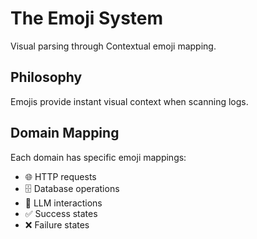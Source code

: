# The Emoji System

Visual parsing through Contextual emoji mapping.

## Philosophy

Emojis provide instant visual context when scanning logs.

## Domain Mapping

Each domain has specific emoji mappings:
- 🌐 HTTP requests
- 🗄️ Database operations
- 🤖 LLM interactions
- ✅ Success states
- ❌ Failure states
